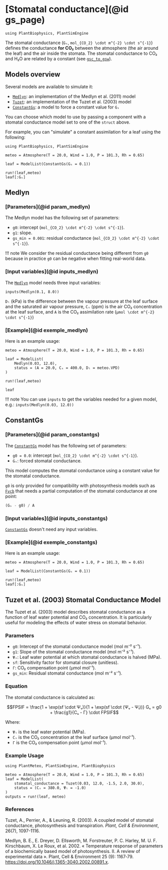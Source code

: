 # [Stomatal conductance](@id gs_page)

```@setup usepkg
using PlantBiophysics, PlantSimEngine
```

The stomatal conductance (`Gₛ`, ``mol_{CO_2} \cdot m^{-2} \cdot s^{-1}``) defines the conductance **for CO₂** between the atmosphere (the air around the leaf) and the air inside the stomata. The stomatal conductance to CO₂ and H₂O are related by a constant (see [`gsc_to_gsw`](@ref)).

## Models overview

Several models are available to simulate it:

- [`Medlyn`](@ref): an implementation of the Medlyn et al. (2011) model
- [`Tuzet`](@ref): an implementation of the Tuzet et al. (2003) model
- [`ConstantGs`](@ref): a model to force a constant value for `Gₛ`

You can choose which model to use by passing a component with a stomatal conductance model set to one of the `struct` above.

For example, you can "simulate" a constant assimilation for a leaf using the following:

```@example usepkg
using PlantBiophysics, PlantSimEngine

meteo = Atmosphere(T = 20.0, Wind = 1.0, P = 101.3, Rh = 0.65)

leaf = ModelList(ConstantGs(Gₛ = 0.1))

run!(leaf,meteo)
leaf[:Gₛ]
```

## Medlyn

### [Parameters](@id param_medlyn)

The Medlyn model has the following set of parameters:

- `g0`: intercept (``mol_{CO_2} \cdot m^{-2} \cdot s^{-1}``).
- `g1`: slope.
- `gs_min = 0.001`: residual conductance (``mol_{CO_2} \cdot m^{-2} \cdot s^{-1}``).

!!! note
    We consider the residual conductance being different from `g0` because in practice `g0` can be negative when fitting real-world data.

### [Input variables](@id inputs_medlyn)

The [`Medlyn`](@ref) model needs three input variables:

```@example usepkg
inputs(Medlyn(0.1, 8.0))
```

`Dₗ` (kPa) is the difference between the vapour pressure at the leaf surface and the saturated air vapour pressure, `Cₛ` (ppm) is the air CO₂ concentration at the leaf surface, and `A` is the CO₂ assimilation rate (``μmol \cdot m^{-2} \cdot s^{-1}``)

### [Example](@id exemple_medlyn)

Here is an example usage:

```@example usepkg
meteo = Atmosphere(T = 20.0, Wind = 1.0, P = 101.3, Rh = 0.65)

leaf = ModelList(
    Medlyn(0.03, 12.0),
    status = (A = 20.0, Cₛ = 400.0, Dₗ = meteo.VPD)
)

run!(leaf,meteo)

leaf
```

!!! note
    You can use `inputs` to get the variables needed for a given model, e.g.: `inputs(Medlyn(0.03, 12.0))`

## ConstantGs

### [Parameters](@id param_constantgs)

The [`ConstantGs`](@ref) model has the following set of parameters:

- `g0 = 0.0`: intercept (``mol_{CO_2} \cdot m^{-2} \cdot s^{-1}``).
- `Gₛ`: forced stomatal conductance.

This model computes the stomatal conductance using a constant value for the stomatal conductance.

`g0` is only provided for compatibility with photosynthesis models such as [`Fvcb`](@ref) that needs a partial computation of the stomatal conductance at one point:

```julia
(Gₛ - g0) / A
```

### [Input variables](@id inputs_constantgs)

[`ConstantGs`](@ref) doesn't need any input variables.

### [Example](@id exemple_constantgs)

Here is an example usage:

```@example usepkg
meteo = Atmosphere(T = 20.0, Wind = 1.0, P = 101.3, Rh = 0.65)

leaf = ModelList(ConstantGs(Gₛ = 0.1))

run!(leaf,meteo)
leaf[:Gₛ]
```

## Tuzet et al. (2003) Stomatal Conductance Model

The Tuzet et al. (2003) model describes stomatal conductance as a function of leaf water potential and CO₂ concentration. It is particularly useful for modeling the effects of water stress on stomatal behavior.

### Parameters

- `g0`: Intercept of the stomatal conductance model (mol m⁻² s⁻¹).
- `g1`: Slope of the stomatal conductance model (mol m⁻² s⁻¹).
- `Ψᵥ`: Leaf water potential at which stomatal conductance is halved (MPa).
- `sf`: Sensitivity factor for stomatal closure (unitless).
- `Γ`: CO₂ compensation point (μmol mol⁻¹).
- `gs_min`: Residual stomatal conductance (mol m⁻² s⁻¹).

### Equation

The stomatal conductance is calculated as:

```math
FPSIF = \frac{1 + \exp(sf \cdot Ψᵥ)}{1 + \exp(sf \cdot (Ψᵥ - Ψₗ))}
Gₛ = g0 + \frac{g1}{Cₛ - Γ} \cdot FPSIF
```

Where:

- `Ψₗ` is the leaf water potential (MPa).
- `Cₛ` is the CO₂ concentration at the leaf surface (μmol mol⁻¹).
- `Γ` is the CO₂ compensation point (μmol mol⁻¹).

### Example Usage

```@example usepkg
using PlantMeteo, PlantSimEngine, PlantBiophysics

meteo = Atmosphere(T = 20.0, Wind = 1.0, P = 101.3, Rh = 0.65)
leaf = ModelList(
    stomatal_conductance = Tuzet(0.03, 12.0, -1.5, 2.0, 30.0),
    status = (Cₛ = 380.0, Ψₗ = -1.0)
)
outputs = run!(leaf, meteo)
```

### References

Tuzet, A., Perrier, A., & Leuning, R. (2003). A coupled model of stomatal conductance, photosynthesis and transpiration. *Plant, Cell & Environment*, 26(7), 1097-1116.

Medlyn, B. E., E. Dreyer, D. Ellsworth, M. Forstreuter, P. C. Harley, M. U. F. Kirschbaum,
X. Le Roux, et al. 2002. « Temperature response of parameters of a biochemically based model
of photosynthesis. II. A review of experimental data ». Plant, Cell & Environment 25 (9): 1167‑79.
<https://doi.org/10.1046/j.1365-3040.2002.00891.x>.
